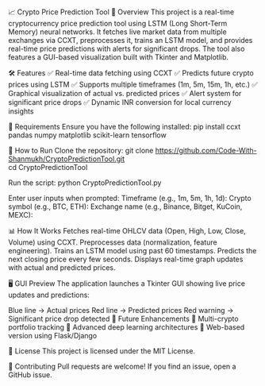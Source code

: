 📈 Crypto Price Prediction Tool
🚀 Overview
This project is a real-time cryptocurrency price prediction tool using LSTM (Long Short-Term Memory) neural networks. It fetches live market data from multiple exchanges via CCXT, preprocesses it, trains an LSTM model, and provides real-time price predictions with alerts for significant drops. The tool also features a GUI-based visualization built with Tkinter and Matplotlib.

🛠️ Features
✅ Real-time data fetching using CCXT
✅ Predicts future crypto prices using LSTM
✅ Supports multiple timeframes (1m, 5m, 15m, 1h, etc.)
✅ Graphical visualization of actual vs. predicted prices
✅ Alert system for significant price drops
✅ Dynamic INR conversion for local currency insights

📌 Requirements
Ensure you have the following installed:
pip install ccxt pandas numpy matplotlib scikit-learn tensorflow

🔧 How to Run
Clone the repository:
git clone https://github.com/Code-With-Shanmukh/CryptoPredictionTool.git  
cd CryptoPredictionTool

Run the script:
python CryptoPredictionTool.py

Enter user inputs when prompted:
Timeframe (e.g., 1m, 5m, 1h, 1d):
Crypto symbol (e.g., BTC, ETH):
Exchange name (e.g., Binance, Bitget, KuCoin, MEXC):

📊 How It Works
Fetches real-time OHLCV data (Open, High, Low, Close, Volume) using CCXT.
Preprocesses data (normalization, feature engineering).
Trains an LSTM model using past 60 timestamps.
Predicts the next closing price every few seconds.
Displays real-time graph updates with actual and predicted prices.

🖥️ GUI Preview
The application launches a Tkinter GUI showing live price updates and predictions:

Blue line → Actual prices
Red line → Predicted prices
Red warning → Significant price drop detected
📌 Future Enhancements
🔹 Multi-crypto portfolio tracking
🔹 Advanced deep learning architectures
🔹 Web-based version using Flask/Django

📜 License
This project is licensed under the MIT License.

🤝 Contributing
Pull requests are welcome! If you find an issue, open a GitHub issue.
